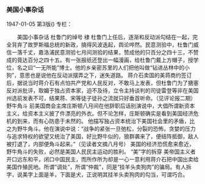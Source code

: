 ### 美国小事杂话

1947-01-05
第3版()
专栏：

　　美国小事杂话
    杜鲁门的绰号
    棣
    杜鲁门上任后，逐渐和反动派勾结在一起，完全背弃了故罗斯福总统的新政，搞得风波迭起，舆论哗然。民意测验中，杜鲁门威信一落千丈，嘉洛浦民意测验七月间测验的结果，赞成他的只百分之四十三，不赞成的竟达百分之四十五。有一张报纸还登出一幅漫画，给杜鲁门戴上方帽子，授学位，名之曰“一无所能”博士。他的乡亲密苏里的人们把他叫做“钻进丛林中的小狗”，意思也是说他在反动派摆弄之下，迷失道路。
    蒋介石卖国的美蒋商约签订后，据说当时蒋介石有点怕共产党和人民反对，不敢马上发表，但杜鲁门为了搪塞反对派批评，取媚于独占资本家，迫不及待，立令主持谈判的司徒雷登等非在美国州选前发表不可，结果蒋、宋等徒子徒孙之流就只好垂首听命。（见评论报二期）
  野牛角斗
    前美国商会主席庄斯顿八月间在他辞职后话别演说中，大倡所谓新资本主义，给资本主义披了件漂亮的外衣。但不论怎样，庄斯顿确实是看到美国经济危机的到来，而有心防患于未然的。
    他描写独占资本统治下美国社会里的矛盾，比之为野牛角斗。他在演说中说：“战争的紧张一旦弛松，分裂的恐怖，贪婪的压力与追求特权的欲望又统治了美国，好比野牛似的，狼群袭来了，便结阵抵御，敌人被打退了，内部便角斗起来。”（见读者文摘八月号）
    美国的经济恐慌愈来愈近，野牛角斗的失败，必然是美国人民民主运动的胜利。
    “美”字的拆穿
    美帝国主义者开口远东和平，闭口中国民主，而所作所为却是一心一意利用蒋介石把中国出卖给美国作殖民地。所谓“调处”，所谓“仲裁”，同是“挂羊头卖狗肉”的骗局。有人拆字，说美字上面是羊，下面是犬，正说明其挂羊头卖狗肉的勾当，可谓巧合。
